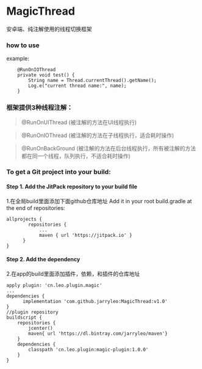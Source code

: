 # MagicThread
安卓端、纯注解使用的线程切换框架

### how to use
example:
```
    @RunOnIOThread
    private void test() {
        String name = Thread.currentThread().getName();
        Log.e("current thread name:", name);
    }
```
### 框架提供3种线程注解：

> @RunOnUIThread    (被注解的方法在UI线程执行)

> @RunOnIOThread    (被注解的方法在子线程执行，适合耗时操作)

> @RunOnBackGround  (被注解的方法在后台线程执行，所有被注解的方法都在同一个线程，队列执行，不适合耗时操作)


### To get a Git project into your build:

#### Step 1. Add the JitPack repository to your build file
1.在全局build里面添加下面github仓库地址
Add it in your root build.gradle at the end of repositories:
```
allprojects {
		repositories {
			...
			maven { url 'https://jitpack.io' }
	  }
}
```
#### Step 2. Add the dependency
2.在app的build里面添加插件，依赖，和插件的仓库地址
```
apply plugin: 'cn.leo.plugin.magic'
...
dependencies {
	  implementation 'com.github.jarryleo:MagicThread:v1.0'
}
//plugin repository
buildscript {
    repositories {
        jcenter()
        maven{ url 'https://dl.bintray.com/jarryleo/maven'}
    }
    dependencies {
        classpath 'cn.leo.plugin:magic-plugin:1.0.0'
    }
}
```
